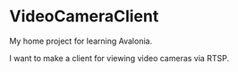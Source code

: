 # VideoCameraClient

My home project for learning Avalonia.

I want to make a client for viewing video cameras via RTSP.
